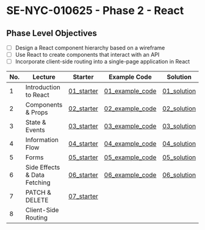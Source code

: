 # SE-NYC-010625 - Phase 2 - React

## Phase Level Objectives

- [ ] Design a React component hierarchy based on a wireframe
- [ ] Use React to create components that interact with an API
- [ ] Incorporate client-side routing into a single-page application in React

|No. | Lecture                          | Starter 	| Example Code 	| Solution 	|
|----|------------------------------	|:-----:	|--------	|---------	|
|1 | Introduction to React              |[01_starter](https://github.com/RikkuX491/SE-NYC-010625-Phase-2/tree/01_starter)|[01_example_code](https://github.com/RikkuX491/SE-NYC-010625-Phase-2/tree/01_example_code)|[01_solution](https://github.com/RikkuX491/SE-NYC-010625-Phase-2/tree/01_solution)|
|2 | Components & Props                 |[02_starter](https://github.com/RikkuX491/SE-NYC-010625-Phase-2/tree/02_starter)|[02_example_code](https://github.com/RikkuX491/SE-NYC-010625-Phase-2/tree/02_example_code)|[02_solution](https://github.com/RikkuX491/SE-NYC-010625-Phase-2/tree/02_solution)|
|3 | State & Events                     |[03_starter](https://github.com/RikkuX491/SE-NYC-010625-Phase-2/tree/03_starter)|[03_example_code](https://github.com/RikkuX491/SE-NYC-010625-Phase-2/tree/03_example_code)|[03_solution](https://github.com/RikkuX491/SE-NYC-010625-Phase-2/tree/03_solution)|
|4 | Information Flow                   |[04_starter](https://github.com/RikkuX491/SE-NYC-010625-Phase-2/tree/04_starter)|[04_example_code](https://github.com/RikkuX491/SE-NYC-010625-Phase-2/tree/04_example_code)|[04_solution](https://github.com/RikkuX491/SE-NYC-010625-Phase-2/tree/04_solution)|
|5 | Forms                              |[05_starter](https://github.com/RikkuX491/SE-NYC-010625-Phase-2/tree/05_starter)|[05_example_code](https://github.com/RikkuX491/SE-NYC-010625-Phase-2/tree/05_example_code)|[05_solution](https://github.com/RikkuX491/SE-NYC-010625-Phase-2/tree/05_solution)|
|6 | Side Effects & Data Fetching       |[06_starter](https://github.com/RikkuX491/SE-NYC-010625-Phase-2/tree/06_starter)|[06_example_code](https://github.com/RikkuX491/SE-NYC-010625-Phase-2/tree/06_example_code)|[06_solution](https://github.com/RikkuX491/SE-NYC-010625-Phase-2/tree/06_solution)|
|7 | PATCH & DELETE                     |[07_starter](https://github.com/RikkuX491/SE-NYC-010625-Phase-2/tree/07_starter)|||
|8 | Client-Side Routing                ||||
